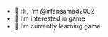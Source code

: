 - 👋 Hi, I’m @irfansamad2002
- 👀 I’m interested in game
- 🌱 I’m currently learning game

<!---
irfansamad2002/irfansamad2002 is a ✨ special ✨ repository because its `README.md` (this file) appears on your GitHub profile.
You can click the Preview link to take a look at your changes.
--->
